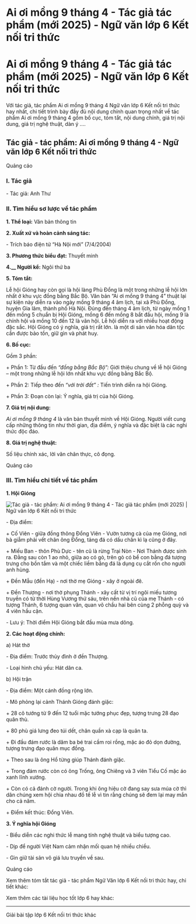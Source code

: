 # Ai ơi mồng 9 tháng 4 - Tác giả tác phẩm (mới 2025) - Ngữ văn lớp 6 Kết nối tri thức

# Ai ơi mồng 9 tháng 4 - Tác giả tác phẩm (mới 2025) - Ngữ văn lớp 6 Kết nối tri thức

Với tác giả, tác phẩm Ai ơi mồng 9 tháng 4 Ngữ văn lớp 6 Kết nối tri thức hay nhất, chi tiết trình bày đầy đủ nội dung chính quan trọng nhất về tác phẩm Ai ơi mồng 9 tháng 4 gồm bố cục, tóm tắt, nội dung chính, giá trị nội dung, giá trị nghệ thuật, dàn ý ....

## Tác giả - tác phẩm: Ai ơi mồng 9 tháng 4 - Ngữ văn lớp 6 Kết nối tri thức

Quảng cáo

### **I. Tác giả**

\- Tác giả: Anh Thư

### **II. Tìm hiểu sơ lược về tác phẩm**

**1\. Thể loại:** Văn bản thông tin

**2\. Xuất xứ và hoàn cảnh sáng tác:**

\- Trích báo điện tử “Hà Nội mới” (7/4/2004)

**3\. Phương thức biểu đạt:** Thuyết minh 

**4.__ Người kể:** Ngôi thứ ba 

**5\. Tóm tắt:**

Lễ hội Gióng hay còn gọi là hội làng Phù Đổng là một trong những lễ hội lớn nhất ở khu vực đồng bằng Bắc Bộ. Văn bản “Ai ơi mồng 9 tháng 4” thuật lại sự kiện này diễn ra vào ngày mồng 9 tháng 4 âm lịch, tại xã Phù Đổng, huyện Gia lâm, thành phố Hà Nội. Đúng đến tháng 4 âm lịch, từ ngày mồng 1 đến mồng 5 chuẩn bị Hội Gióng, mồng 6 đến mồng 8 bắt đầu hội, mồng 9 là chính hội và mồng 10 đến 12 là vãn hội. Lễ hội diễn ra với nhiều hoạt động đặc sắc. Hội Gióng có ý nghĩa, giá trị rất lớn. là một di sản văn hóa dân tộc cần được bảo tồn, giữ gìn và phát huy. 

**6\. Bố cục:**

Gồm 3 phần: 

\+ Phần 1: Từ đầu đến _“đồng bằng Bắc Bộ”:_ Giới thiệu chung về lễ hội Gióng – một trong những lễ hội lớn nhất khu vực đồng bằng Bắc Bộ. 

\+ Phần 2: Tiếp theo đến _“với trời đất”_ _:_ Tiến trình diễn ra hội Gióng. 

\+ Phần 3: Đoạn còn lại: Ý nghĩa, giá trị của hội Gióng. 

**7\. Giá trị nội dung:**

_Ai ơi mồng 9 tháng 4_ là văn bản thuyết minh về Hội Gióng. Người viết cung cấp những thông tin như thời gian, địa điểm, ý nghĩa và đặc biệt là các nghi thức độc đáo. 

**8\. Giá trị nghệ thuật:**

Số liệu chính xác, lời văn chân thực, cô đọng.

Quảng cáo

### **III. Tìm hiểu chi tiết về tác phẩm**

**1\. Hội Gióng**

![Tác giả - tác phẩm: Ai ơi mồng 9 tháng 4 - Tác giả tác phẩm \(mới 2025\) | Ngữ văn lớp 6 Kết nối tri thức](https://vietjack.com/soan-van-lop-6-kn/images/tac-gia-tac-pham-ai-oi-mong-9-thang-4-75935.png)

\- Địa điểm:

\+ Cố Viên - giữa đồng thông Đổng Viên - Vườn tương cà của mẹ Gióng, nơi bà giẫm phải vết chân ông Đổng, tảng đá có dấu chân kì lạ cũng ở đây.

\+ Miếu Ban - thôn Phù Dực - tên cũ là rừng Trại Nòn - Nơi Thánh được sinh ra. Đằng sau còn 1 ao nhỏ, giữa ao có gò, trên gò có bể con bằng đá tượng trưng cho bồn tắm và một chiếc liềm bằng đá là dụng cụ cắt rốn cho người anh hùng.

\+ Đền Mẫu (đền Hạ) - nơi thờ mẹ Gióng - xây ở ngoài đê.

\+ Đền Thượng - nơi thờ phụng Thánh - xây cất từ vị trí ngôi miếu tương truyền có từ thời Hùng Vương thứ sáu, trên nền nhà cũ của mẹ Thánh - có tượng Thánh, 6 tượng quan văn, quan võ chầu hai bên cùng 2 phỗng quỳ và 4 viên hầu cận.

\- Lưu ý: Thời điểm Hội Gióng bắt đầu mùa mưa dông.

**2\. Các hoạt động chính:**

a) Hát thờ

\- Địa điểm: Trước thủy đình ở đền Thượng.

\- Loại hình chủ yếu: Hát dân ca.

b) Hội trận

\- Địa điểm: Một cánh đồng rộng lớn.

\- Mô phỏng lại cảnh Thánh Gióng đánh giặc:

\+ 28 cô tướng từ 9 đến 12 tuổi mặc tướng phục đẹp, tượng trưng 28 đạo quân thù.

\+ 80 phù giá lưng đeo túi dết, chân quần xà cạp là quân ta.

\+ Đi đầu đám rước là dăm ba bé trai cầm roi rồng, mặc áo đỏ dọn đường, tượng trưng đạo quân mục đồng.

\+ Theo sau là ông Hổ từng giúp Thánh đánh giặc.

\+ Trong đám rước còn có ông Trống, ông Chiêng và 3 viên Tiểu Cố mặc áo xanh lĩnh xướng.

\+ Còn có cả đánh cờ người. Trong khi ông hiệu cờ đang say sưa múa cờ thì dân chúng xem hội chia nhau đồ tế lễ vì tin rằng chúng sẽ đem lại may mắn cho cả năm.

\+ Điểm kết thúc: Đổng Viên.

**3\. Ý nghĩa hội Gióng**

\- Biểu diễn các nghi thức lễ mang tính nghệ thuật và biểu tượng cao.

\- Dịp để người Việt Nam cảm nhận mối quan hệ nhiều chiều.

\- Gìn giữ tài sản vô giá lưu truyền về sau.

Quảng cáo

Xem thêm tóm tắt tác giả - tác phẩm Ngữ Văn lớp 6 Kết nối tri thức hay, chi tiết khác:

Xem thêm các tài liệu học tốt lớp 6 hay khác:

* * *

Giải bài tập lớp 6 Kết nối tri thức khác
